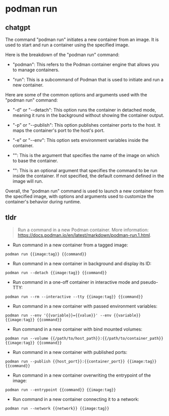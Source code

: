# podman run 
## chatgpt 
The command "podman run" initiates a new container from an image. It is used to start and run a container using the specified image.

Here is the breakdown of the "podman run" command:

- "podman": This refers to the Podman container engine that allows you to manage containers.

- "run": This is a subcommand of Podman that is used to initiate and run a new container.

Here are some of the common options and arguments used with the "podman run" command:

- "-d" or "--detach": This option runs the container in detached mode, meaning it runs in the background without showing the container output.

- "-p" or "--publish": This option publishes container ports to the host. It maps the container's port to the host's port.

- "-e" or "--env": This option sets environment variables inside the container.

- "<image>": This is the argument that specifies the name of the image on which to base the container.

- "<command>": This is an optional argument that specifies the command to be run inside the container. If not specified, the default command defined in the image will run.

Overall, the "podman run" command is used to launch a new container from the specified image, with options and arguments used to customize the container's behavior during runtime. 

## tldr 
 
> Run a command in a new Podman container.
> More information: <https://docs.podman.io/en/latest/markdown/podman-run.1.html>.

- Run command in a new container from a tagged image:

`podman run {{image:tag}} {{command}}`

- Run command in a new container in background and display its ID:

`podman run --detach {{image:tag}} {{command}}`

- Run command in a one-off container in interactive mode and pseudo-TTY:

`podman run --rm --interactive --tty {{image:tag}} {{command}}`

- Run command in a new container with passed environment variables:

`podman run --env '{{variable}}={{value}}' --env {{variable}} {{image:tag}} {{command}}`

- Run command in a new container with bind mounted volumes:

`podman run --volume {{/path/to/host_path}}:{{/path/to/container_path}} {{image:tag}} {{command}}`

- Run command in a new container with published ports:

`podman run --publish {{host_port}}:{{container_port}} {{image:tag}} {{command}}`

- Run command in a new container overwriting the entrypoint of the image:

`podman run --entrypoint {{command}} {{image:tag}}`

- Run command in a new container connecting it to a network:

`podman run --network {{network}} {{image:tag}}`
